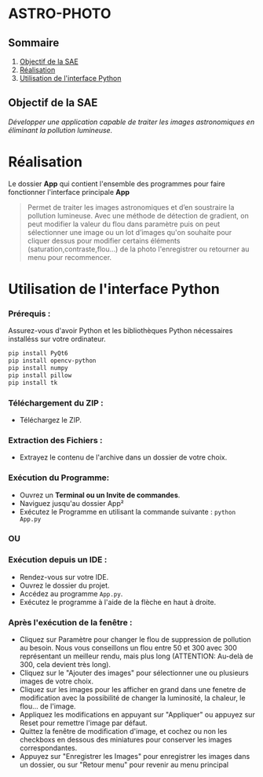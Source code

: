 # ASTRO-PHOTO

## Sommaire 
1. [Objectif de la SAE](#objectif-de-la-sae) 
2. [Réalisation](#Réalisation) 
3. [Utilisation de l'interface Python](#utilisation-de-linterface-python) 

	
## Objectif de la SAE

*Développer une application capable de traiter les images astronomiques en éliminant la pollution lumineuse.*

# Réalisation

Le dossier **App** qui contient l'ensemble des programmes pour faire fonctionner l'interface principale  **App**
>Permet de traiter les images astronomiques et d’en soustraire la pollution lumineuse.
Avec une méthode de détection de gradient, on peut modifier la valeur du flou dans paramètre puis on peut sélectionner une image ou un lot d’images qu'on souhaite pour cliquer dessus pour modifier certains éléments (saturation,contraste,flou...) de la photo l'enregistrer ou retourner au menu pour recommencer.


# Utilisation de l'interface Python  
### Prérequis :
Assurez-vous d'avoir Python et les bibliothèques Python nécessaires installéss sur votre ordinateur.

```bash
pip install PyQt6
pip install opencv-python
pip install numpy
pip install pillow
pip install tk
```


### Téléchargement du ZIP :
- Téléchargez le ZIP.

### Extraction des Fichiers :
- Extrayez le contenu de l'archive dans un dossier de votre choix.

### Exécution du Programme:

- Ouvrez un **Terminal ou un Invite de commandes**.
- Naviguez jusqu'au dossier App²
- Exécutez le Programme en utilisant la commande suivante : 
`python App.py`

### OU

### Exécution depuis un IDE :
- Rendez-vous sur votre IDE.
- Ouvrez le dossier du projet.
- Accédez au programme `App.py`.
- Exécutez le programme à l'aide de la flèche en haut à droite.

### Après l'exécution de la fenêtre  :
- Cliquez sur Paramètre pour changer le flou de suppression de pollution au besoin. Nous vous conseillons un flou entre 50 et 300 avec 300 représentant un meilleur rendu, mais plus long (ATTENTION: Au-delà de 300, cela devient très long).
- Cliquez sur le "Ajouter des images" pour sélectionner une ou plusieurs images de votre choix.
- Cliquez sur les images pour les afficher en grand dans une fenetre de modification avec la possibilité de changer la luminosité, la chaleur, le flou... de l'image.
- Appliquez les modifications en appuyant sur "Appliquer" ou appuyez sur Reset pour remettre l'image par défaut.
- Quittez la fenêtre de modification d'image, et cochez ou non les checkboxs en dessous des miniatures pour conserver les images correspondantes.
- Appuyez sur "Enregistrer les Images" pour enregistrer les images dans un dossier, ou sur "Retour menu" pour revenir au menu principal
